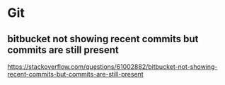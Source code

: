 # Git

## bitbucket not showing recent commits but commits are still present
https://stackoverflow.com/questions/61002882/bitbucket-not-showing-recent-commits-but-commits-are-still-present
